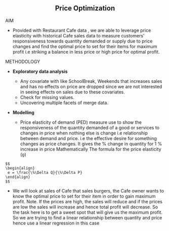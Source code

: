 <h2 align="center"> <b>Price Optimization</b> </h2>

AIM

- Provided with Restaurant Cafe data , we are able to leverage price elasticity with historical Cafe sales data to measure customers' responsiveness towards quantity demanded or supply due to price changes and find the optimal price to set for their items for maximum profit i.e striking a balance in less price or high price for optimal profit.

METHODOLOGY

- <b> Exploratory data analysis </b>

  - Any covariate with like SchoolBreak, Weekends that increases sales and has no effects on price are dropped since we are not interested in seeing effects on sales due to these covariates.
  - Check for missing values.
  - Uncovering multiple facets of merge data.

- <b> Modelling </b>

  - Price elasticity of demand (PED) measure use to show the responsiveness of the quantity demanded of a good or services to changes in price when nothing else is change i.e relationship between demand and price. i.e the effective desire for something changes as price changes. It gives the % change in quantity for 1 % increase in price
    Mathematically The formula for the price elasticity (ǫ)

```
$$
\begin{align}
 e = \frac{\%\Delta Q}{\%\Delta P}
\end{align}
$$
```

- We will look at sales of Cafe that sales burgers, the Cafe owner wants to know the optimal price to set for their item in order to gain maximum profit. Note. If the prices are high, the sales will reduce and if the prices are low the sales will increase and hence total profit will decrease. So the task here is to get a sweet spot that will give us the maximum profit. So we are trying to find a linear relationship between quantity and price hence use a linear regression in this case
